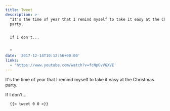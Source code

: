 ```yaml
---
title: Tweet
description: >-
  "It's the time of year that I remind myself to take it easy at the Christmas
  party.


  If I don't...


  "
date: '2017-12-14T10:12:56+00:00'
links:
  - 'https://www.youtube.com/watch?v=fcNpGvVGXVE'
---
```

It's the time of year that I remind myself to take it easy at the Christmas party.

If I don't...


      {{< tweet 0 0 >}}
    
